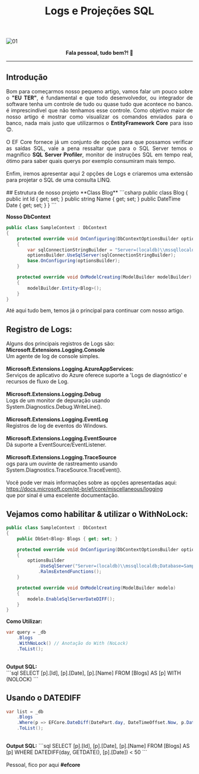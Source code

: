 ﻿---
title: "Logs e Projeções SQL"
comments: true
excerpt_separator: "Ler mais"
categories:
  - Dica
toc: true
toc_label: "Começando"
---

![01]({{site.url}}{{site.baseurl}}/assets/images/efcoretopo.jpg)

<center><strong>Fala pessoal, tudo bem?! 💚</strong></center>
<hr>

## Introdução
<div style="text-align: justify;">
Bom para começarmos nosso pequeno artigo, vamos falar um pouco sobre o <strong>"EU TER"</strong>, é fundamental e que todo desenvolvedor, ou integrador de software tenha 
um controle de tudo ou quase tudo que acontece no banco. é imprescindível que não tenhamos esse controle. Como objetivo maior de nosso artigo é mostrar como visualizar os comandos enviados para o banco, nada mais justo que utilizarmos o <strong>EntityFramework Core</strong> para isso 😊.
<br><br>
O EF Core fornece já um conjunto de opções para que possamos verificar as saídas SQL, vale a pena ressaltar que para o SQL Server temos o magnífico <strong>SQL Server Profiler</strong>, monitor de instruções SQL em tempo real, ótimo para saber quais querys por exemplo consumiram mais tempo.
<br><br>
Enfim, iremos apresentar aqui 2 opções de Logs e criaremos uma extensão para projetar o SQL de uma consulta LINQ.
 
</div>
<br>
## Estrutura de nosso projeto
**Class Blog**
```csharp
public class Blog
{
    public int Id { get; set; }
    public string Name { get; set; }
    public DateTime Date { get; set; } 
}
```

**Nosso DbContext**
```csharp
public class SampleContext : DbContext
{ 
    protected override void OnConfiguring(DbContextOptionsBuilder optionsBuilder)
    {
        var sqlConnectionStringBuilder = "Server=(localdb)\\mssqllocaldb;Database=ExemploExtensao;Integrated Security=True;"; 
        optionsBuilder.UseSqlServer(sqlConnectionStringBuilder); 
        base.OnConfiguring(optionsBuilder);
    }

    protected override void OnModelCreating(ModelBuilder modelBuilder)
    {
        modelBuilder.Entity<Blog>();
    }
}
```
Até aqui tudo bem, temos já o principal para continuar com nosso artigo.
## Registro de Logs:

Alguns dos principais registros de Logs são:<br>
<strong>Microsoft.Extensions.Logging.Console</strong><br> Um agente de log de console simples.<br><br>
<strong>Microsoft.Extensions.Logging.AzureAppServices:</strong><br>Serviços de aplicativo do Azure oferece suporte a 'Logs de diagnóstico' e recursos de fluxo de Log.<br><br>
<strong>Microsoft.Extensions.Logging.Debug</strong><br>Logs de um monitor de depuração usando System.Diagnostics.Debug.WriteLine().<br><br>
<strong>Microsoft.Extensions.Logging.EventLog</strong><br>Registros de log de eventos do Windows.<br><br>
<strong>Microsoft.Extensions.Logging.EventSource</strong><br>Dá suporte a EventSource/EventListener.<br><br>
<strong>Microsoft.Extensions.Logging.TraceSource</strong><br>ogs para um ouvinte de rastreamento usando System.Diagnostics.TraceSource.TraceEvent().<br><br>
Você pode ver mais informações sobre as opções apresentadas aqui:<br>
<a href="https://docs.microsoft.com/pt-br/ef/core/miscellaneous/logging" target="_BLACK">https://docs.microsoft.com/pt-br/ef/core/miscellaneous/logging</a> <br>
que por sinal é uma excelente documentação.

## Vejamos como habilitar & utilizar o WithNoLock:

```csharp
public class SampleContext : DbContext
{
    public DbSet<Blog> Blogs { get; set; }

    protected override void OnConfiguring(DbContextOptionsBuilder optionsBuilder)
    {
        optionsBuilder
            .UseSqlServer("Server=(localdb)\\mssqllocaldb;Database=SampleExtension;Integrated Security=True;")
            .RalmsExtendFunctions();
    }

    protected override void OnModelCreating(ModelBuilder modelo)
    {
        modelo.EnableSqlServerDateDIFF();
    }
}
```
<strong>Como Utilizar:</strong>
```csharp
var query = _db
    .Blogs
    .WithNoLock() // Anotação do With (NoLock)
    .ToList();  
```
<br>
<strong>Output SQL:</strong>
<br>
```sql
SELECT [p].[Id], [p].[Date], [p].[Name]
FROM [Blogs] AS [p] WITH (NOLOCK)  
``` 

## Usando o DATEDIFF
```csharp
var list = _db
    .Blogs
    .Where(p => EFCore.DateDiff(DatePart.day, DateTimeOffset.Now, p.Date) < 50) 
    .ToList();
```
<br>
<strong>Output SQL:</strong>
```sql
SELECT [p].[Id], [p].[Date], [p].[Name]
FROM [Blogs] AS [p]
WHERE DATEDIFF(day, GETDATE(), [p].[Date]) < 50
```   
<br><br>
Pessoal, fico por aqui <strong>#efcore</strong>

